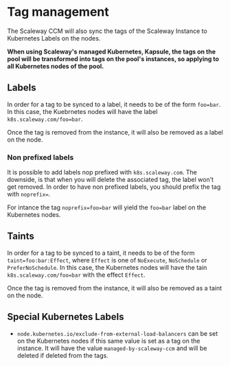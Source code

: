 # Tag management

The Scaleway CCM will also sync the tags of the Scaleway Instance to Kubernetes Labels on the nodes.

**When using Scaleway's managed Kubernetes, Kapsule, the tags on the pool will be transformed into tags on the pool's instances, so applying to all Kubernetes nodes of the pool.**

## Labels

In order for a tag to be synced to a label, it needs to be of the form `foo=bar`.
In this case, the Kuebrnetes nodes will have the label `k8s.scaleway.com/foo=bar`.

Once the tag is removed from the instance, it will also be removed as a label on the node.

### Non prefixed labels

It is possible to add labels nop prefixed with `k8s.scaleway.com`. The downside, is that when you will delete the associated tag, the label won't get removed.
In order to have non prefixed labels, you should prefix the tag with `noprefix=`.

For intance the tag `noprefix=foo=bar` will yield the `foo=bar` label on the Kubernetes nodes.

## Taints

In order for a tag to be synced to a taint, it needs to be of the form `taint=foo:bar:Effect`, where `Effect` is one of `NoExecute`, `NoSchedule` or `PreferNoSchedule`.
In this case, the Kubernetes nodes will have the tain `k8s.scaleway.com/foo=bar` with the effect `Effect`.

Once the tag is removed from the instance, it will also be removed as a taint on the node.

## Special Kubernetes Labels

- `node.kubernetes.io/exclude-from-external-load-balancers` can be set on the Kubernetes nodes if this same value is set as a tag on the instance. It will have the value `managed-by-scaleway-ccm` and will be deleted if deleted from the tags.
